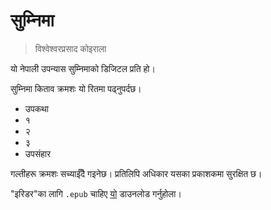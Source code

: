 # सुम्निमा
> विश्वेश्वरप्रसाद कोइराला

यो नेपाली उपन्यास सुम्निमाको डिजिटल प्रति हो।

सुम्निमा किताव क्रमशः यो रितमा पढ्नुपर्दछ।

- उपकथा
- १
- २
- ३
- उपसंहार

गल्तीहरू क्रमशः सच्याईँदै गइनेछ। प्रतिलिपि अधिकार यसका प्रकाशकमा सुरक्षित छ।

"इरिडर"का लागि `.epub` चाहिए [यो](https://github.com/pranphy/sumnima-bp-koirala/releases/download/0.0.1/Sumnima-BP_Koirala.epub) डाउनलोड गर्नुहोला।

